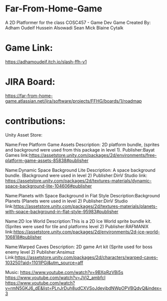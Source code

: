 # Far-From-Home-Game

A 2D Platformer for the class COSC457 - Game Dev
Game Created By:
Adham Oudeif
Hussein Alsowadi
Sean Mick
Blaine Cytalk

# Game Link:

https://adhamoudeif.itch.io/slash-ffh-v1

# JIRA Board:
https://far-from-home-game.atlassian.net/jira/software/projects/FFHG/boards/1/roadmap

# contributions:

Unity Asset Store:

Name:Free Platform Game Assets
Description: 2D platform bundle, (sprites and background were used from this package in level 1).
Publisher:Bayat Games
link:https://assetstore.unity.com/packages/2d/environments/free-platform-game-assets-85838#publisher

Name:Dynamic Space Background Lite
Description: A space background bundle. (Background were used in level 2)
Publisher:DinV Studio
link: https://assetstore.unity.com/packages/2d/textures-materials/dynamic-space-background-lite-104606#publisher

Name:Planets with Space Background in Flat Style
Description:Background Planets (Planets were used in level 2)
Publisher:DinV Studio
link:https://assetstore.unity.com/packages/2d/textures-materials/planets-with-space-background-in-flat-style-95983#publisher

Name:2D Ice World
Description:This is a 2D Ice World sprite bundle kit. (Sprites were used for tile and platforms level 2)
Publisher:RAFMANIX
link:https://assetstore.unity.com/packages/2d/environments/2d-ice-world-106818#publisher

Name:Warped Caves
Description: 2D game Art kit (Sprite used for boss enemy level 2)
Publisher:Ansimuz
Link:https://assetstore.unity.com/packages/2d/characters/warped-caves-103250?aid=1101lPGj&utm_source=aff

Music:
https://www.youtube.com/watch?v=9BXpRzVBi5s
https://www.youtube.com/watch?v=JVj2_ambfcI
https://www.youtube.com/watch?v=rmN5GKJ6_dE&list=PLnJrDuh8udCXVSoJdevjbdNWpOPVBQdvQ&index=3
